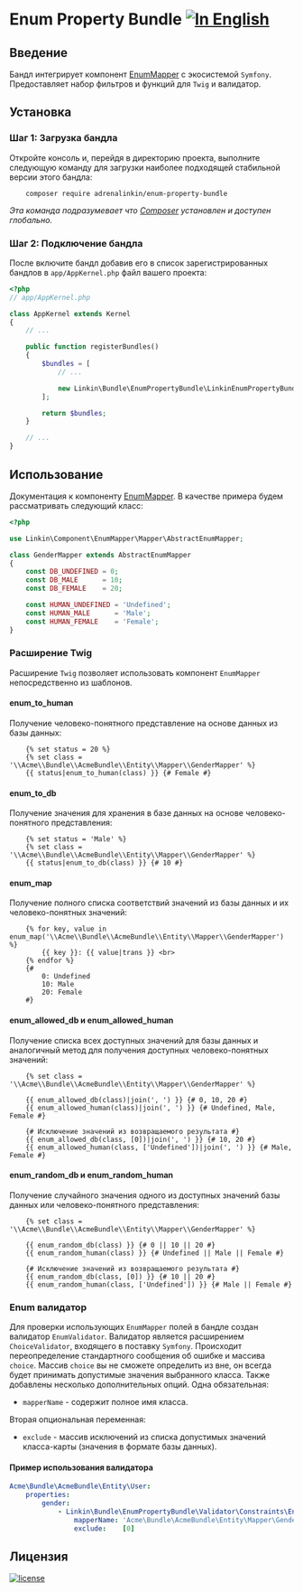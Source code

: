 Enum Property Bundle [![In English](https://img.shields.io/badge/Switch_To-English-green.svg?style=flat-square)](./README.md)
====================

Введение
--------

Бандл интегрирует компонент [EnumMapper](https://github.com/adrenalinkin/enum-mapper) с экосистемой `Symfony`.
Предоставляет набор фильтров и функций для `Twig` и валидатор.

Установка
---------

### Шаг 1: Загрузка бандла

Откройте консоль и, перейдя в директорию проекта, выполните следующую команду для загрузки наиболее подходящей
стабильной версии этого бандла:
```text
    composer require adrenalinkin/enum-property-bundle
```
*Эта команда подразумевает что [Composer](https://getcomposer.org) установлен и доступен глобально.*

### Шаг 2: Подключение бандла

После включите бандл добавив его в список зарегистрированных бандлов в `app/AppKernel.php` файл вашего проекта:

```php
<?php
// app/AppKernel.php

class AppKernel extends Kernel
{
    // ...

    public function registerBundles()
    {
        $bundles = [
            // ...

            new Linkin\Bundle\EnumPropertyBundle\LinkinEnumPropertyBundle(),
        ];

        return $bundles;
    }

    // ...
}
```

Использование
-------------

Документация к компоненту [EnumMapper](https://github.com/adrenalinkin/enum-mapper/blob/master/README.RU.md).
В качестве примера будем рассматривать следующий класс:

```php
<?php

use Linkin\Component\EnumMapper\Mapper\AbstractEnumMapper;

class GenderMapper extends AbstractEnumMapper
{
    const DB_UNDEFINED = 0;
    const DB_MALE      = 10;
    const DB_FEMALE    = 20;

    const HUMAN_UNDEFINED = 'Undefined';
    const HUMAN_MALE      = 'Male';
    const HUMAN_FEMALE    = 'Female';
}
```

### Расширение Twig

Расширение `Twig` позволяет использовать компонент `EnumMapper` непосредственно из шаблонов.

#### enum_to_human

Получение человеко-понятного представление на основе данных из базы данных:

```twig
    {% set status = 20 %}
    {% set class = '\\Acme\\Bundle\\AcmeBundle\\Entity\\Mapper\\GenderMapper' %}
    {{ status|enum_to_human(class) }} {# Female #}
```

#### enum_to_db

Получение значения для хранения в базе данных на основе человеко-понятного представления:

```twig
    {% set status = 'Male' %}
    {% set class = '\\Acme\\Bundle\\AcmeBundle\\Entity\\Mapper\\GenderMapper' %}
    {{ status|enum_to_db(class) }} {# 10 #}
```

#### enum_map

Получение полного списка соответствий значений из базы данных и их человеко-понятных значений:

```twig
    {% for key, value in enum_map('\\Acme\\Bundle\\AcmeBundle\\Entity\\Mapper\\GenderMapper') %}
        {{ key }}: {{ value|trans }} <br>
    {% endfor %}
    {# 
        0: Undefined
        10: Male
        20: Female 
    #}
```

#### enum_allowed_db и enum_allowed_human

Получение списка всех доступных значений для базы данных и аналогичный метод для получения доступных человеко-понятных
значений:

```twig
    {% set class = '\\Acme\\Bundle\\AcmeBundle\\Entity\\Mapper\\GenderMapper' %}

    {{ enum_allowed_db(class)|join(', ') }} {# 0, 10, 20 #}
    {{ enum_allowed_human(class)|join(', ') }} {# Undefined, Male, Female #}

    {# Исключение значений из возвращаемого результата #}
    {{ enum_allowed_db(class, [0])|join(', ') }} {# 10, 20 #}
    {{ enum_allowed_human(class, ['Undefined'])|join(', ') }} {# Male, Female #}
```

#### enum_random_db и enum_random_human

Получение случайного значения одного из доступных значений базы данных или человеко-понятного представления:

```twig
    {% set class = '\\Acme\\Bundle\\AcmeBundle\\Entity\\Mapper\\GenderMapper' %}

    {{ enum_random_db(class) }} {# 0 || 10 || 20 #}
    {{ enum_random_human(class) }} {# Undefined || Male || Female #}

    {# Исключение значений из возвращаемого результата #}
    {{ enum_random_db(class, [0]) }} {# 10 || 20 #}
    {{ enum_random_human(class, ['Undefined']) }} {# Male || Female #}
```

### Enum валидатор

Для проверки использующих `EnumMapper` полей в бандле создан валидатор `EnumValidator`. Валидатор является расширением
`ChoiceValidator`, входящего в поставку `Symfony`. Происходит переопределение стандартного сообщения об ошибке и массива
`choice`. Массив `choice` вы не сможете определить из вне, он всегда будет принимать допустимые значения
выбранного класса. Также добавлены несколько дополнительных опций. Одна обязательная:

* `mapperName` - содержит полное имя класса.

Вторая опциональная переменная:

* `exclude` - массив исключений из списка допустимых значений класса-карты (значения в формате базы данных).

#### Пример использования валидатора

```yaml
Acme\Bundle\AcmeBundle\Entity\User:
    properties:
        gender:
            - Linkin\Bundle\EnumPropertyBundle\Validator\Constraints\Enum:
                mapperName: 'Acme\Bundle\AcmeBundle\Entity\Mapper\GenderMapper'
                exclude:    [0]
```

Лицензия
--------

[![license](https://img.shields.io/badge/License-MIT-green.svg?style=flat-square)](./LICENSE)
